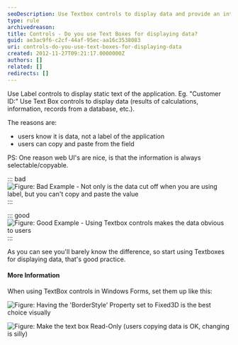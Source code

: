 ```yaml
---
seoDescription: Use Textbox controls to display data and provide an intuitive user experience by making information easily copyable and selectable.
type: rule
archivedreason:
title: Controls - Do you use Text Boxes for displaying data?
guid: ae3ac9f6-c2cf-44af-95ec-aa16c3538083
uri: controls-do-you-use-text-boxes-for-displaying-data
created: 2012-11-27T09:21:17.0000000Z
authors: []
related: []
redirects: []
---
```


Use Label controls to display static text of the application. Eg. "Customer ID:"
Use Text Box controls to display data (results of calculations, information, records from a database, etc.).

<!--endintro-->

The reasons are:

* users know it is data, not a label of the application
* users can copy and paste from the field

PS: One reason web UI's are nice, is that the information is always selectable/copyable.

::: bad  
![Figure: Bad Example - Not only is the data cut off when you are using label, but you can't copy and paste the value](/BetterInterface_LabelCutOff.jpg)  
:::

::: good  
![Figure: Good Example - Using Textbox controls makes the data obvious to users](/GoodTextbox.gif)  
:::

As you can see you'll barely know the difference, so start using Textboxes for displaying data, that's good practice.

#### More Information

When using TextBox controls in Windows Forms, set them up like this:

![Figure: Having the 'BorderStyle' Property set to Fixed3D is the best choice visually](/BorderStyle_1.gif)

![Figure: Make the text box Read-Only (users copying data is OK, changing is silly)](/ReadOnly_1.gif)
